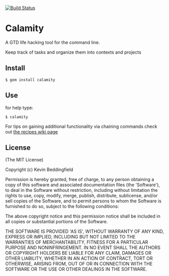 [![Build Status](https://secure.travis-ci.org/chumpy/calamity.png)](http://travis-ci.org/chumpy/calamity)

# Calamity
A GTD life hacking tool for the command line.

Keep track of tasks and organize them into contexts and projects

## Install
````
$ gem install calamity
````

## Use
for help type:
````
$ calamity
````

For tips on gaining additional functionality via chaining commands check out [the recipes wiki page](https://github.com/chumpy/calamity/wiki/recipes)

## License
(The MIT License)

Copyright (c) Kevin Beddingfield

Permission is hereby granted, free of charge, to any person obtaining a copy of this software and associated documentation files (the 'Software'), to deal in the Software without restriction, including without limitation the rights to use, copy, modify, merge, publish, distribute, sublicense, and/or sell copies of the Software, and to permit persons to whom the Software is furnished to do so, subject to the following conditions:

The above copyright notice and this permission notice shall be included in all copies or substantial portions of the Software.

THE SOFTWARE IS PROVIDED 'AS IS', WITHOUT WARRANTY OF ANY KIND, EXPRESS OR IMPLIED, INCLUDING BUT NOT LIMITED TO THE WARRANTIES OF MERCHANTABILITY, FITNESS FOR A PARTICULAR PURPOSE AND NONINFRINGEMENT. IN NO EVENT SHALL THE AUTHORS OR COPYRIGHT HOLDERS BE LIABLE FOR ANY CLAIM, DAMAGES OR OTHER LIABILITY, WHETHER IN AN ACTION OF CONTRACT, TORT OR OTHERWISE, ARISING FROM, OUT OF OR IN CONNECTION WITH THE SOFTWARE OR THE USE OR OTHER DEALINGS IN THE SOFTWARE.

